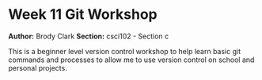 # Week 11 Git Workshop
**Author:** Brody Clark
**Section:** csci102 - Section c

This is a beginner level version control workshop to help learn basic git commands and processes to allow me to use version control on school and personal projects.